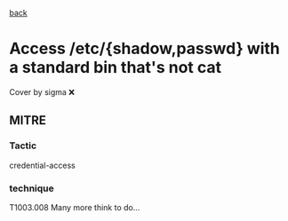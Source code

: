 [back](../index.md)
# Access /etc/{shadow,passwd} with a standard bin that's not cat
Cover by sigma :x: 
## MITRE
### Tactic
credential-access
### technique
T1003.008
Many more think to do...